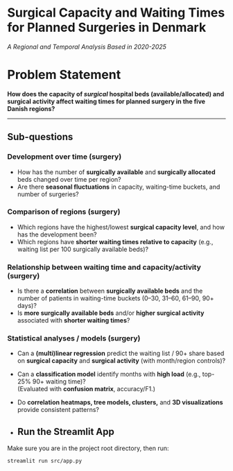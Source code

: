 # Surgical Capacity and Waiting Times for Planned Surgeries in Denmark  
*A Regional and Temporal Analysis Based in 2020-2025* 

# Problem Statement
**How does the capacity of _surgical_ hospital beds (available/allocated) and surgical activity affect waiting times for planned surgery in the five Danish regions?**

---

## Sub-questions

### Development over time (surgery)
- How has the number of **surgically available** and **surgically allocated** beds changed over time per region?
- Are there **seasonal fluctuations** in capacity, waiting-time buckets, and number of surgeries?

### Comparison of regions (surgery)
- Which regions have the highest/lowest **surgical capacity level**, and how has the development been?
- Which regions have **shorter waiting times relative to capacity** (e.g., waiting list per 100 surgically available beds)?

### Relationship between waiting time and capacity/activity (surgery)
- Is there a **correlation** between **surgically available beds** and the number of patients in waiting-time buckets (0–30, 31–60, 61–90, 90+ days)?
- Is **more surgically available beds** and/or **higher surgical activity** associated with **shorter waiting times**?

### Statistical analyses / models (surgery)
- Can a **(multi)linear regression** predict the waiting list / 90+ share based on **surgical capacity** and **surgical activity** (with month/region controls)?
- Can a **classification model** identify months with **high load** (e.g., top-25% 90+ waiting time)?  
  (Evaluated with **confusion matrix**, accuracy/F1.)
- Do **correlation heatmaps, tree models, clusters,** and **3D visualizations** provide consistent patterns?


- ## Run the Streamlit App

Make sure you are in the project root directory, then run:

```bash
streamlit run src/app.py